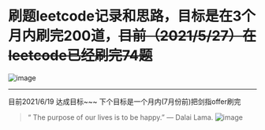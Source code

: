 # 刷题leetcode记录和思路，目标是在3个月内刷完200道，~~目前（2021/5/27）在leetcode已经刷完74题~~
![image](https://user-images.githubusercontent.com/84114842/119762263-f3ab3400-bedf-11eb-9d8d-2227b1387749.png)
***
目前2021/6/19 达成目标~~~ 下个目标是一个月内(7月份前)把剑指offer刷完
> “ The purpose of our lives is to be happy.” — Dalai Lama.
![image](https://user-images.githubusercontent.com/84114842/122631110-a21b5100-d0fb-11eb-8164-f2e9961ee7ce.png)
